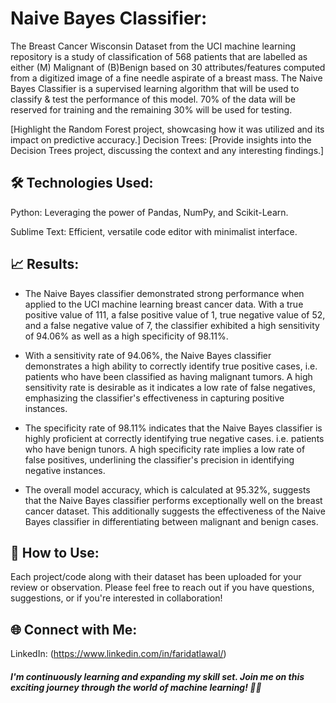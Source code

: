 # Naive Bayes Classifier:
The Breast Cancer Wisconsin Dataset from the UCI machine learning repository is a study of classification of 568 patients that are labelled as either (M) Malignant of (B)Benign based on 30 attributes/features computed from a digitized image of a fine needle aspirate of a breast mass. The Naive Bayes Classifier is a supervised learning algorithm that will be used to classify & test the performance of this model. 70% of the data will be reserved for training and the remaining 30% will be used for testing.


[Highlight the Random Forest project, showcasing how it was utilized and its impact on predictive accuracy.]
Decision Trees:
[Provide insights into the Decision Trees project, discussing the context and any interesting findings.]

## 🛠️ Technologies Used:

Python: Leveraging the power of Pandas, NumPy, and Scikit-Learn.

Sublime Text: Efficient, versatile code editor with minimalist interface.

## 📈 Results:

* The Naive Bayes classifier demonstrated strong performance when applied to the UCI machine learning breast cancer data. With a true positive value of 111, a false positive value of 1, true negative value of 52, and a false negative value of 7, the classifier exhibited a high sensitivity of 94.06% as well as a high specificity of 98.11%. 

* With a sensitivity rate of 94.06%, the Naive Bayes classifier demonstrates a high ability to correctly identify true positive cases, i.e. patients who have been classified as having malignant tumors. A high sensitivity rate is desirable as it indicates a low rate of false negatives, emphasizing the classifier's effectiveness in capturing positive instances. 

* The specificity rate of 98.11% indicates that the Naive Bayes classifier is highly proficient at correctly identifying true negative cases. i.e. patients who have benign tunors. A high specificity rate implies a low rate of false positives, underlining the classifier's precision in identifying negative instances. 

* The overall model accuracy, which is calculated at 95.32%, suggests that the Naive Bayes classifier performs exceptionally well on the breast cancer dataset. This additionally suggests the effectiveness of the Naive Bayes classifier in differentiating between malignant and benign cases.


## 🔗 How to Use:

Each project/code along with their dataset has been uploaded for your review or observation. Please feel free to reach out if you have questions, suggestions, or if you're interested in collaboration!

## 🌐 Connect with Me:

LinkedIn: (https://www.linkedin.com/in/faridatlawal/)

##### I'm continuously learning and expanding my skill set. Join me on this exciting journey through the world of machine learning! 🤖✨
